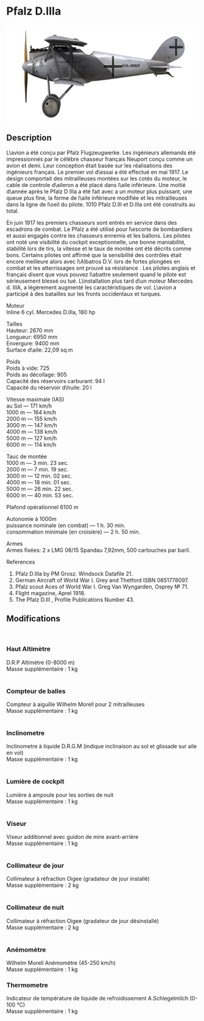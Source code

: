 # Pfalz D.IIIa  
  
![pfalzd3a](../images/pfalzd3a.png)  
  
## Description  
  
L\avion a été conçu par Pfalz Flugzeugwerke. Les ingénieurs allemands été impressionnés par le célèbre chasseur français Neuport conçu comme un avion et demi. Leur conception était basée sur les réalisations des ingénieurs français. Le premier vol d\essai a été effectué en mai 1917. Le design comportait des mitrailleuses montées sur les cotés du moteur, le cable de controle d\aileron a été placé dans l\aile inférieure. Une moitié d\année après le Pfalz D IIIa a été fait avec a un moteur plus puissant, une queue plus fine, la forme de l\aile inférieure modifiée et les mitrailleuses dans la ligne de l\oeil du pilote. 1010 Pfalz D.III et D.IIIa ont été construits au total.  
  
En juin 1917 les premiers chasseurs sont entrés en service dans des escadrons de combat. Le Pfalz a été utilisé pour l\escorte de bombardiers et aussi engagés contre les chasseurs ennemis et les ballons. Les pilotes ont noté une visibilité du cockpit exceptionnelle, une bonne maniabilité, stabilité lors de tirs, la vitesse et le taux de montée ont été décrits comme bons. Certains pilotes ont affirmé que la sensibilité des contrôles était encore meilleure alors avec l\Albatros D.V. lors de fortes plongées en combat et les atterrissages ont prouvé sa résistance . Les pilotes anglais et français disent que vous pouvez l\abattre seulement quand le pilote est sérieusement blessé ou tué. L\installation plus tard d\un moteur Mercedes d. IIIA, a légèrement augmenté les caractéristiques de vol. L\avion a participé à des batailles sur les fronts occidentaux et turques.  
  
  
Moteur  
Inline 6 cyl. Mercedes D.IIIa, 180 hp  
  
Tailles  
Hauteur: 2670 mm  
Longueur: 6950 mm  
Envergure: 9400 mm  
Surface d\aile: 22,09 sq.m  
  
Poids  
Poids à vide: 725  
Poids au décollage: 905  
Capacité des réservoirs carburant: 94 l  
Capacité du réservoir d\huile: 20 l  
  
Vitesse maximale (IAS)  
au Sol — 171 km/h  
1000 m — 164 km/h  
2000 m — 155 km/h  
3000 m — 147 km/h  
4000 m — 138 km/h  
5000 m — 127 km/h  
6000 m — 114 km/h  
  
Tauc de montée  
1000 m —  3 min. 23 sec.  
2000 m —  7 min. 19 sec.  
3000 m — 12 min. 02 sec.  
4000 m — 18 min. 01 sec.  
5000 m — 26 min. 22 sec.  
6000 m — 40 min. 53 sec.  
  
Plafond opérationnel 6100 m  
  
Autonomie à 1000m  
puissance nominale (en combat) — 1 h. 30 min.  
consommation minimale (en croisière) — 2 h. 50 min.  
  
Armes  
Armes fixées: 2 х LMG 08/15 Spandau 7,92mm, 500 cartouches par baril.  
  
References  
1) Pfalz D.IIIa by PM Grosz. Windsock Datafile 21.  
2) German Aircraft of World War I. Grey and Thetford ISBN 0851778097.  
3) Pfalz scout Aces of World War I.  Greg Van Wyngarden, Osprey № 71.  
4) Flight magazine, Aprel 1918.  
5) The Pfalz D.III , Profile Publications Number 43.  
  
## Modifications  
  ﻿
  
### Haut Altimètre  
  
D.R.P Altimètre (0-8000 m)  
Masse supplémentaire : 1 kg  
  ﻿
  
### Compteur de balles  
  
Compteur à aiguille Wilhelm Morell pour 2 mitrailleuses  
Masse supplémentaire : 1 kg  
  ﻿
  
### Inclinometre  
  
Inclinometre à liquide D.R.G.M (indique inclinaison au sol et glissade sur aile en vol)  
Masse supplémentaire : 1 kg  
  ﻿
  
### Lumière de cockpit  
  
Lumière à ampoule pour les sorties de nuit  
Masse supplémentaire : 1 kg  
  ﻿
  
### Viseur  
  
Viseur additionnel avec guidon de mire avant-arrière  
Masse supplémentaire : 1 kg  
  ﻿
  
### Collimateur de jour  
  
Collimateur à réfraction Oigee (gradateur de jour installé)  
Masse supplémentaire : 2 kg  
  ﻿
  
### Collimateur de nuit  
  
Collimateur à réfraction Oigee (gradateur de jour désinstallé)  
Masse supplémentaire : 2 kg  
  ﻿
  
### Anémomètre  
  
Wilhelm Morell Anémomètre (45-250 km/h)  
Masse supplémentaire : 1 kg  
  
  
### Thermometre  
  
Indicateur de température de liquide de refroidissement A.Schlegelmilch (0-100 °C)  
Masse supplémentaire : 1 kg  

